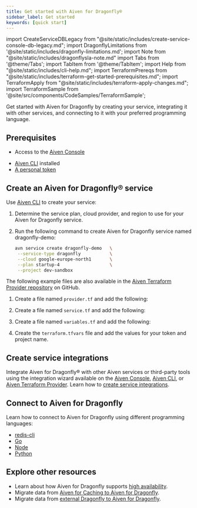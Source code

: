 ```yaml
---
title: Get started with Aiven for Dragonfly®
sidebar_label: Get started
keywords: [quick start]
---
```


import CreateServiceDBLegacy from "@site/static/includes/create-service-console-db-legacy.md";
import DragonflyLimitations from '@site/static/includes/dragonfly-limitations.md';
import Note from "@site/static/includes/dragonflysla-note.md"
import Tabs from '@theme/Tabs';
import TabItem from '@theme/TabItem';
import Help from "@site/static/includes/cli-help.md";
import TerraformPrereqs from "@site/static/includes/terraform-get-started-prerequisites.md";
import TerraformApply from "@site/static/includes/terraform-apply-changes.md";
import TerraformSample from '@site/src/components/CodeSamples/TerraformSample';

Get started with Aiven for Dragonfly by creating your service, integrating it with other services, and connecting to it with your preferred programming language.

<Note/>

## Prerequisites

<Tabs groupId="group1">
<TabItem value="console" label="Console" default>

- Access to the [Aiven Console](https://console.aiven.io)

</TabItem>
<TabItem value="cli" label="CLI" default>

- [Aiven CLI](https://github.com/aiven/aiven-client#installation) installed
- [A personal token](https://docs.aiven.io/docs/platform/howto/create_authentication_token.html)

</TabItem>
<TabItem value="terraform" label="Terraform" default>

<TerraformPrereqs />

</TabItem>
</Tabs>

## Create an Aiven for Dragonfly® service

<Tabs groupId="group1">
<TabItem value="console" label="Console" default>

<CreateServiceDBLegacy/>

</TabItem>
<TabItem value="cli" label="CLI">

Use [Aiven CLI](/docs/tools/cli) to create your service:

1. Determine the service plan, cloud provider, and region to
   use for your Aiven for Dragonfly service.

1. Run the following command to create Aiven for Dragonfly service named
   dragonfly-demo:

   ```bash
   avn service create dragonfly-demo   \
    --service-type dragonfly           \
    --cloud google-europe-north1       \
    --plan startup-4                   \
    --project dev-sandbox
   ```

<Help/>

</TabItem>
<TabItem value="terraform" label="Terraform">

The following example files are also available in the
[Aiven Terraform Provider repository](https://github.com/aiven/terraform-provider-aiven/tree/main/examples/dragonfly) on GitHub.

1. Create a file named `provider.tf` and add the following:

    <TerraformSample filename='dragonfly/provider.tf' />

1. Create a file named `service.tf` and add the following:

    <TerraformSample filename='dragonfly/service.tf' />

1. Create a file named `variables.tf` and add the following:

    <TerraformSample filename='dragonfly/variables.tf' />

1. Create the `terraform.tfvars` file and add the values for your token and project name.

<TerraformApply />

</TabItem>
</Tabs>

## Create service integrations

Integrate Aiven for Dragonfly® with other Aiven services or third-party tools using the
integration wizard available on the [Aiven Console](https://console.aiven.io/),
[Aiven CLI](https://github.com/aiven/aiven-client), or
[Aiven Terraform Provider](https://registry.terraform.io/providers/aiven/aiven/latest/docs/resources/service_integration).
Learn how to [create service integrations](/docs/platform/howto/create-service-integration).

## Connect to Aiven for Dragonfly

Learn how to connect to Aiven for Dragonfly using different programming
languages:

- [redis-cli](/docs/products/dragonfly/howto/connect-redis-cli)
- [Go](/docs/products/dragonfly/howto/connect-go)
- [Node](/docs/products/dragonfly/howto/connect-node)
- [Python](/docs/products/dragonfly/howto/connect-python)

<DragonflyLimitations />

## Explore other resources

- Learn about how Aiven for Dragonfly supports
  [high availability](/docs/products/dragonfly/concepts/ha-dragonfly).
- Migrate data from
  [Aiven for Caching to Aiven for Dragonfly](/docs/products/dragonfly/howto/migrate-aiven-caching-df-console).
- Migrate data from
  [external Dragonfly to Aiven for Dragonfly](/docs/products/dragonfly/howto/migrate-ext-redis-df-console).
